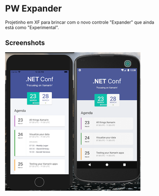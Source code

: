 # PW Expander

Projetinho em XF para brincar com o novo controle "Expander" que ainda está como "Experimental".

## Screenshots

![Screenshot1](images/1.png)
